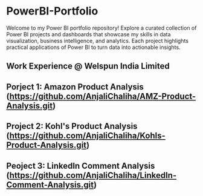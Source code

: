 # PowerBI-Portfolio
Welcome to my Power BI portfolio repository! Explore a curated collection of Power BI projects and dashboards that showcase my skills in data visualization, business intelligence, and analytics. Each project highlights practical applications of Power BI to turn data into actionable insights.

## Work Experience @ Welspun India Limited 


## Porject 1: Amazon Product Analysis (https://github.com/AnjaliChaliha/AMZ-Product-Analysis.git)
## Project 2: Kohl's Product Analysis (https://github.com/AnjaliChaliha/Kohls-Product-Analysis.git)
## Peoject 3: LinkedIn Comment Analysis (https://github.com/AnjaliChaliha/LinkedIn-Comment-Analysis.git)
